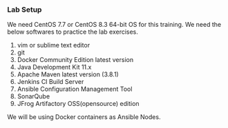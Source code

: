 ### Lab Setup
We need CentOS 7.7 or CentOS 8.3 64-bit OS for this training. We need the below softwares to practice the lab exercises.

1. vim or sublime text editor
2. git 
3. Docker Community Edition latest version
4. Java Development Kit 11.x
5. Apache Maven latest version (3.8.1)
6. Jenkins CI Build Server
7. Ansible Configuration Management Tool
8. SonarQube
9. JFrog Artifactory OSS(opensource) edition

We will be using Docker containers as Ansible Nodes.
